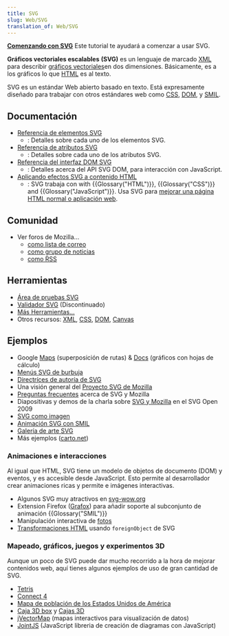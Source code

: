 ```yaml
---
title: SVG
slug: Web/SVG
translation_of: Web/SVG
---
```


**[Comenzando con SVG](/es/docs/SVG/Tutorial)**
Este tutorial te ayudará a comenzar a usar SVG.

**Gráficos vectoriales escalables** **(SVG)** es un lenguaje de marcado [XML](/es/docs/XML_Introduction) para describir [gráficos vectoriales](https://es.wikipedia.org/wiki/Gr%C3%A1fico_vectorial)en dos dimensiones. Básicamente, es a los gráficos lo que [HTML](/es/docs/web/HTML) es al texto.

SVG es un estándar Web abierto basado en texto. Está expresamente diseñado para trabajar con otros estándares web como [CSS](/es/docs/CSS), [DOM](/es/docs/DOM), y [SMIL](/es/docs/Web/SVG/SVG_animation_with_SMIL).

## Documentación

- [Referencia de elementos SVG](/es/docs/Web/SVG/Element)
  - : Detalles sobre cada uno de los elementos SVG.
- [Referencia de atributos SVG](/es/docs/Web/SVG/Attribute)
  - : Detalles sobre cada uno de los atributos SVG.
- [Referencia del interfaz DOM SVG](/es/docs/DOM/DOM_Reference#SVG_interfaces)
  - : Detalles acerca del API SVG DOM, para interacción con JavaScript.
- [Aplicando efectos SVG a contenido HTML](/es/docs/Web/SVG/Applying_SVG_effects_to_HTML_content)
  - : SVG trabaja con with {{Glossary("HTML")}}, {{Glossary("CSS")}} and {{Glossary("JavaScript")}}. Usa SVG para [mejorar una página HTML normal o aplicación web](/es/docs/SVG_In_HTML_Introduction).

## Comunidad

- Ver foros de Mozilla...
  - [como lista de correo](https://lists.mozilla.org/listinfo/dev-tech-svg)
  - [como grupo de noticias](https://groups.google.com/group/mozilla.dev.tech.svg)
  - [como RSS](https://groups.google.com/group/mozilla.dev.tech.svg/feeds)

## Herramientas

- [Área de pruebas SVG](http://www.w3.org/Graphics/SVG/Test/)
- [Validador SVG](http://jiggles.w3.org/svgvalidator/) (Discontinuado)
- [Más Herramientas...](/es/docs/tag/SVG:Tools)
- Otros recursos: [XML](/es/docs/XML), [CSS](/es/docs/CSS), [DOM](/es/docs/DOM), [Canvas](/es/docs/HTML/Canvas)

## Ejemplos

- Google [Maps](https://maps.google.com) (superposición de rutas) & [Docs](https://docs.google.com) (gráficos con hojas de cálculo)
- [Menús SVG de burbuja](http://starkravingfinkle.org/projects/demo/svg-bubblemenu-in-html.xml)
- [Directríces de autoría de SVG](http://jwatt.org/svg/authoring/)
- Una visión general del [Proyecto SVG de Mozilla](/es/docs/Mozilla_SVG_Project)
- [Preguntas frecuentes](/es/docs/SVG/FAQ) acerca de SVG y Mozilla
- Diapositivas y demos de la charla sobre [SVG y Mozilla](http://jwatt.org/svg-open-US/docs/2009/slides.xhtml) en el SVG Open 2009
- [SVG como imagen](/es/docs/SVG/SVG_as_an_Image)
- [Animación SVG con SMIL](/es/docs/SVG/SVG_animation_with_SMIL)
- [Galería de arte SVG](http://plurib.us/1shot/2007/svg_gallery/)
- Más ejemplos ([carto.net](http://www.carto.net/papers/svg/samples/))

### Animaciones e interacciones

Al igual que HTML, SVG tiene un modelo de objetos de documento (DOM) y eventos, y es accesible desde JavaScript. Esto permite al desarrollador crear animaciones ricas y permite e imágenes interactivas.

- Algunos SVG muy atractivos en [svg-wow.org](http://svg-wow.org/)
- Extension Firefox ([Grafox](http://schepers.cc/grafox/)) para añadir soporte al subconjunto de animación {{Glossary("SMIL")}}
- Manipulación interactiva de [fotos](http://people.mozilla.com/%7Evladimir/demos/photos.svg)
- [Transformaciones HTML](http://starkravingfinkle.org/blog/2007/07/firefox-3-svg-foreignobject/) usando `foreignObject` de SVG

### Mapeado, gráficos, juegos y experimentos 3D

Aunque un poco de SVG puede dar mucho recorrido a la hora de mejorar contenidos web, aquí tienes algunos ejemplos de uso de gran cantidad de SVG.

- [Tetris](http://www.codedread.com/yastframe.php)
- [Connect 4](https://web.archive.org/web/20131019072450/http://www.treebuilder.de/svg/connect4.svg)
- [Mapa de población de los Estados Unidos de América](http://www.carto.net/papers/svg/us_population/index.html)
- [Caja 3D box](http://www.treebuilder.de/default.asp?file=441875.xml) y [Cajas 3D](http://www.treebuilder.de/default.asp?file=206524.xml)
- [jVectorMap](http://jvectormap.com/) (mapas interactivos para visualización de datos)
- [JointJS](http://jointjs.com) (JavaScript libreria de creación de diagramas con JavaScript)